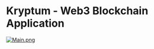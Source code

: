 # Kryptum - Web3 Blockchain Application
[![Main.png](https://i.postimg.cc/P5y5292K/Main.png)](https://postimg.cc/nXsxLR8Q)
